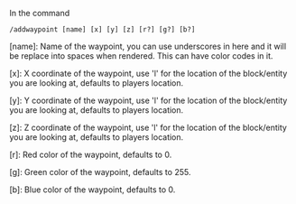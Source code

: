 In the command
```
/addwaypoint [name] [x] [y] [z] [r?] [g?] [b?]
```

[name]: Name of the waypoint, you can use underscores in here and it will be replace into spaces when rendered. This can have color codes in it.

[x]: X coordinate of the waypoint, use 'l' for the location of the block/entity you are looking at, defaults to players location.

[y]: Y coordinate of the waypoint, use 'l' for the location of the block/entity you are looking at, defaults to players location.

[z]: Z coordinate of the waypoint, use 'l' for the location of the block/entity you are looking at, defaults to players location.

[r]: Red color of the waypoint, defaults to 0.

[g]: Green color of the waypoint, defaults to 255.

[b]: Blue color of the waypoint, defaults to 0.